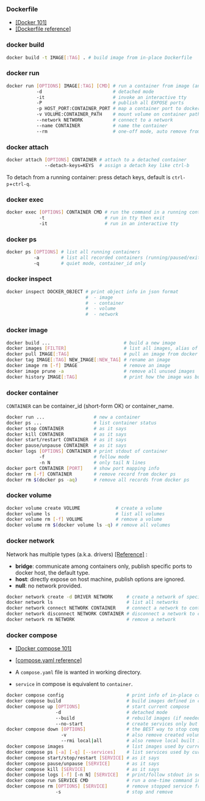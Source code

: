### Dockerfile

- [[Docker 101]](https://dockerlabs.collabnix.com/workshop/docker/)
- [[Dockerfile reference]](https://docs.docker.com/reference/dockerfile/)

### docker build

```sh
docker build -t IMAGE[:TAG] . # build image from in-place Dockerfile
```

### docker run

```sh
docker run [OPTIONS] IMAGE[:TAG] [CMD] # run a container from image (and run the command)
           -d                          # detached mode
           -it                         # invoke an interactive tty
           -P                          # publish all EXPOSE ports
           -p HOST_PORT:CONTAINER_PORT # map a container port to docker host
           -v VOLUME:CONTAINER_PATH    # mount volume on container path
           --network NETWORK           # connect to a network
           --name CONTAINER            # name the container
           --rm                        # one-off mode, auto remove from docker ps after exited
```

### docker attach

```sh
docker attach [OPTIONS] CONTAINER # attach to a detached container
              --detach-keys=KEYS  # assign a detach key like ctrl-b
```

To detach from a running container: press detach keys, default is `ctrl-p`+`ctrl-q`.

### docker exec

```sh
docker exec [OPTIONS] CONTAINER CMD # run the command in a running container
            -t                      # run in tty then exit
            -it                     # run in an interactive tty
```

### docker ps

```sh
docker ps [OPTIONS] # list all running containers
          -a        # list all recorded containers (running/paused/exited)
          -q        # quiet mode, container_id only
```

### docker inspect

```sh
docker inspect DOCKER_OBJECT # print object info in json format
                             #  - image
                             #  - container
                             #  - volume
                             #  - network
```

### docker image

```sh
docker build ...                           # build a new image
docker images [FILTER]                     # list all images, alias of docker image ls
docker pull IMAGE[:TAG]                    # pull an image from docker hub
docker tag IMAGE[:TAG] NEW_IMAGE[:NEW_TAG] # rename an image
docker image rm [-f] IMAGE                 # remove an image
docker image prune -a                      # remove all unused images
docker history IMAGE[:TAG]                 # print how the image was built
```

### docker container

`CONTAINER` can be container_id (short-form OK) or container_name.

```sh
docker run ...                  # new a container
docker ps ...                   # list container status
docker stop CONTAINER           # as it says
docker kill CONTAINER           # as it says
docker start/restart CONTAINER  # as it says
docker pause/unpause CONTAINER  # as it says
docker logs [OPTIONS] CONTAINER # print stdout of container
            -f                  # follow mode
            -n N                # only tail N lines
docker port CONTAINER [PORT]    # show port mapping info
docker rm [-f] CONTAINER        # remove record from docker ps
docker rm $(docker ps -aq)      # remove all records from docker ps
```

### docker volume

```sh
docker volume create VOLUME             # create a volume
docker volume ls                        # list all volumes
docker volume rm [-f] VOLUME            # remove a volume
docker volume rm $(docker volume ls -q) # remove all volumes
```

### docker network

Network has multiple types (a.k.a. drivers) [[Reference]](https://docs.docker.com/engine/network/#drivers) :

- **bridge**: communicate among containers only, publish specific ports to docker host, the default type.
- **host**: directly expose on host machine, publish options are ignored.
- **null**: no network provided.

```sh
docker network create -d DRIVER NETWORK     # create a network of specific type
docker network ls                           # list all networks
docker network connect NETWORK CONTAINER    # connect a network to container
docker network disconnect NETWORK CONTAINER # disconnect a network to container
docker network rm NETWORK                   # remove a network
```

### docker compose

- [[Docker compose 101]](https://dockerlabs.collabnix.com/intermediate/workshop/)
- [[compose.yaml reference]](https://docs.docker.com/reference/compose-file/)

- A `compose.yaml` file is wanted in working directory.
- `service` in compose is equivalent to `container`.

```sh
docker compose config                       # print info of in-place compose.yaml
docker compose build                        # build images defined in compose.yaml
docker compose up [OPTIONS]                 # start current compose
                  -d                        # detached mode
                  --build                   # rebuild images (if needed) then restart
                  --no-start                # create services only but don't start
docker compose down [OPTIONS]               # the BEST way to stop compose
                    -v                      # also remove created volumes
                    --rmi local|all         # also remove local built images by current compose / all built and pulled images
docker compose images                       # list images used by current compose
docker compose ps [-a] [-q] [--services]    # list services used by current compose
docker compose start/stop/restart [SERVICE] # as it says
docker compose pause/unpause [SERVICE]      # as it says
docker compose kill [SERVICE]               # as it says
docker compose logs [-f] [-n N] [SERVICE]   # print/follow stdout in service
docker compose run SERVICE CMD              # run a one-time command in a new service, not the running one
docker compose rm [OPTIONS] [SERVICE]       # remove stopped service from ps
                  -s                        # stop and remove
```